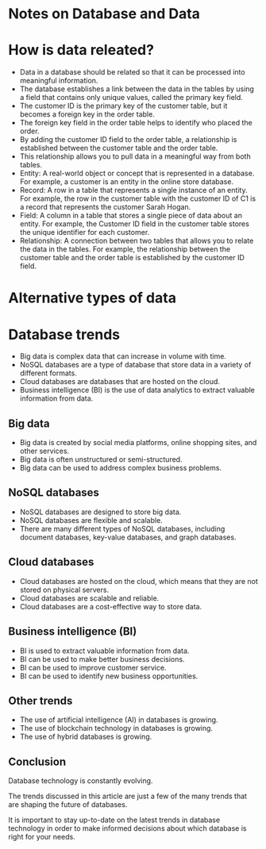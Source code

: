 # Notes on Database and Data

# How is data releated?

- Data in a database should be related so that it can be processed into meaningful information.
- The database establishes a link between the data in the tables by using a field that contains only unique values, called the primary key field.
- The customer ID is the primary key of the customer table, but it becomes a foreign key in the order table.
- The foreign key field in the order table helps to identify who placed the order.
- By adding the customer ID field to the order table, a relationship is established between the customer table and the order table.
- This relationship allows you to pull data in a meaningful way from both tables.
- Entity: A real-world object or concept that is represented in a database. For example, a customer is an entity in the online store database.
- Record: A row in a table that represents a single instance of an entity. For example, the row in the customer table with the customer ID of C1 is a record that represents the customer Sarah Hogan.
- Field: A column in a table that stores a single piece of data about an entity. For example, the Customer ID field in the customer table stores the unique identifier for each customer.
- Relationship: A connection between two tables that allows you to relate the data in the tables. For example, the relationship between the customer table and the order table is established by the customer ID field.

# Alternative types of data

# Database trends

- Big data is complex data that can increase in volume with time.
- NoSQL databases are a type of database that store data in a variety of different formats.
- Cloud databases are databases that are hosted on the cloud.
- Business intelligence (BI) is the use of data analytics to extract valuable information from data.

## Big data

- Big data is created by social media platforms, online shopping sites, and other services.
- Big data is often unstructured or semi-structured.
- Big data can be used to address complex business problems.

## NoSQL databases

- NoSQL databases are designed to store big data.
- NoSQL databases are flexible and scalable.
- There are many different types of NoSQL databases, including document databases, key-value databases, and graph databases.

## Cloud databases

- Cloud databases are hosted on the cloud, which means that they are not stored on physical servers.
- Cloud databases are scalable and reliable.
- Cloud databases are a cost-effective way to store data.

## Business intelligence (BI)

- BI is used to extract valuable information from data.
- BI can be used to make better business decisions.
- BI can be used to improve customer service.
- BI can be used to identify new business opportunities.

## Other trends

- The use of artificial intelligence (AI) in databases is growing.
- The use of blockchain technology in databases is growing.
- The use of hybrid databases is growing.

## Conclusion

Database technology is constantly evolving.

The trends discussed in this article are just a few of the many trends that are shaping the future of databases.

It is important to stay up-to-date on the latest trends in database technology in order to make informed decisions about which database is right for your needs.
